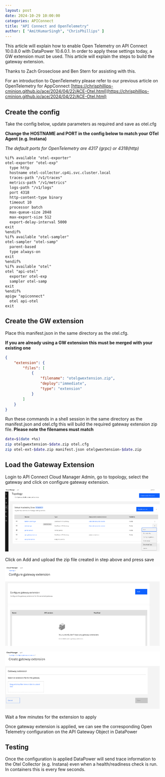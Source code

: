 ```yaml
---
layout: post
date: 2024-10-29 10:00:00
categories: APIConnect
title: "API Connect and OpenTelemetry"
author: [ "AmitKumarSingh", "ChrisPhillips" ]
---
```


This article will explain how to enable Open Telemetry on API Connect 10.0.8.0 with DataPower 10.6.0.1. In order to apply these settings today, a GW extension must be used. This article will explain the steps to build the gateway extension.

Thanks to Zach Groseclose and Ben Stern for assisting with this.

For an introduction to OpenTelemetry please refer to our previous article on OpenTelemetry for AppConnect [https://chrisphillips-cminion.github.io/ace/2024/04/22/ACE-Otel.html](https://chrisphillips-cminion.github.io/ace/2024/04/22/ACE-Otel.html)

<!--more-->

## Create the config
Take the config below, update parameters as required and save as otel.cfg

**Change the HOSTNAME and PORT in the config below to match your OTel Agent (e.g. Instana)**

*The default ports for OpenTelemetry are 4317 (grpc) or 4318(http)*

```
%if% available "otel-exporter"
otel-exporter "otel-exp"
  type http
  hostname otel-collector.cp4i.svc.cluster.local
  traces-path "/v1/traces"
  metrics-path "/v1/metrics"
  logs-path "/v1/logs"
  port 4318
  http-content-type binary
  timeout 10
  processor batch
  max-queue-size 2048
  max-export-size 512
  export-delay-interval 5000
exit
%endif%
%if% available "otel-sampler"
otel-sampler "otel-samp"
  parent-based
  type always-on
exit
%endif%
%if% available "otel"
otel "api-otel"
  exporter otel-exp
  sampler otel-samp
exit
%endif%
apigw "apiconnect"
  otel api-otel
exit
```

## Create the GW extension

Place this manifest.json in the same directory as the otel.cfg.

**If you are already using a GW extension this must be merged with your existing one**

```json
{
	"extension": {
		"files": [
			{
				"filename": "otelgwextension.zip",
				"deploy":"immediate",
				"type": "extension"
			}
		]
	}
}
```

Run these commands in a shell session in the same directory as the manifest.json and otel.cfg this will build the required gateway extension zip file.
**Please note the filenames must match**

```sh
date=$(date +%s)
zip otelgwextension-$date.zip otel.cfg
zip otel-ext-$date.zip manifest.json otelgwextension-$date.zip
```


## Load the Gateway Extension
Login to API Connect Cloud Manager Admin, go to topology, select the gateway and click on configure gateway extension.


![](/images/otel1.png)

Click on Add and upload the zip file created in step above and press save

![](/images/otel2.png)

![](/images/otel3.png)

Wait a few minutes for the extension to apply

Once gateway extension is applied, we can see the corresponding Open Telemetry configuration on the API Gateway Object in DataPower

## Testing

Once the configuration is applied DataPower will send trace information to the Otel Collector (e.g. Instana) even when a health/readiness check is run.  In containers this is every few seconds.
